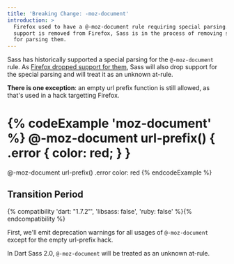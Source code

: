 ```yaml
---
title: 'Breaking Change: -moz-document'
introduction: >
  Firefox used to have a @-moz-document rule requiring special parsing. As
  support is removed from Firefox, Sass is in the process of removing support
  for parsing them.
---
```


Sass has historically supported a special parsing for the `@-moz-document` rule.
As [Firefox dropped support for them], Sass will also drop support for the
special parsing and will treat it as an unknown at-rule.

[Firefox dropped support for them]: https://web.archive.org/web/20200528221656/https://www.fxsitecompat.dev/en-CA/docs/2018/moz-document-support-has-been-dropped-except-for-empty-url-prefix/

**There is one exception**: an empty url prefix function is still allowed, as
that's used in a hack targetting Firefox.

{% codeExample 'moz-document' %}
  @-moz-document url-prefix() {
    .error {
      color: red;
    }
  }
  ===
  @-moz-document url-prefix()
    .error
      color: red
{% endcodeExample %}

## Transition Period

{% compatibility 'dart: "1.7.2"', 'libsass: false', 'ruby: false' %}{% endcompatibility %}

First, we'll emit deprecation warnings for all usages of `@-moz-document` except
for the empty url-prefix hack.

In Dart Sass 2.0, `@-moz-document` will be treated as an unknown at-rule.
